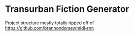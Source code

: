 # Transurban Fiction Generator

Project structure mostly totally ripped off of https://github.com/brannondorsey/midi-rnn
